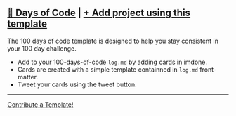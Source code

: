 ## [:100: Days of Code](https://github.com/imdone/100-days-of-code-template "Go to project on GitHub") | **<a class="button is-imdone-primary" title="100 Days of Code" href="https://github.com/imdone/100-days-of-code-template">+ Add project using this template</a>**
The 100 days of code template is designed to help you stay consistent in your 100 day challenge.  
- Add to your 100-days-of-code `log.md` by adding cards in imdone.
- Cards are created with a simple template containned in `log.md` front-matter.
- Tweet your cards using the tweet button.  
  
----

[Contribute a Template!](https://github.com/imdone/templates/blob/master/contributing.md)
